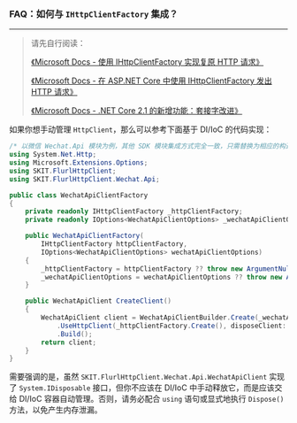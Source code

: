 ﻿### FAQ：如何与 `IHttpClientFactory` 集成？

---

> 请先自行阅读：
>
> [《Microsoft Docs - 使用 IHttpClientFactory 实现复原 HTTP 请求》](https://docs.microsoft.com/zh-cn/dotnet/architecture/microservices/implement-resilient-applications/use-httpclientfactory-to-implement-resilient-http-requests)
>
> [《Microsoft Docs - 在 ASP.NET Core 中使用 IHttpClientFactory 发出 HTTP 请求》](https://docs.microsoft.com/zh-cn/aspnet/core/fundamentals/http-requests#httpclient-and-lifetime-management)
>
> [《Microsoft Docs - .NET Core 2.1 的新增功能：套接字改进》](https://docs.microsoft.com/zh-CN/dotnet/core/whats-new/dotnet-core-2-1#sockets-improvements)

如果你想手动管理 `HttpClient`，那么可以参考下面基于 DI/IoC 的代码实现：

```csharp
/* 以微信 Wechat.Api 模块为例，其他 SDK 模块集成方式完全一致，只需替换为相应的构造器 */
using System.Net.Http;
using Microsoft.Extensions.Options;
using SKIT.FlurlHttpClient;
using SKIT.FlurlHttpClient.Wechat.Api;

public class WechatApiClientFactory
{
    private readonly IHttpClientFactory _httpClientFactory;
    private readonly IOptions<WechatApiClientOptions> _wechatApiClientOptions;

    public WechatApiClientFactory(
        IHttpClientFactory httpClientFactory,
        IOptions<WechatApiClientOptions> wechatApiClientOptions)
    {
        _httpClientFactory = httpClientFactory ?? throw new ArgumentNullException(nameof(httpClientFactory));
        _wechatApiClientOptions = wechatApiClientOptions ?? throw new ArgumentNullException(nameof(wechatApiClientOptions));
    }

    public WechatApiClient CreateClient()
    {
        WechatApiClient client = WechatApiClientBuilder.Create(_wechatApiClientOptions.Value)
            .UseHttpClient(_httpClientFactory.Create(), disposeClient: false) // 设置 HttpClient 不随客户端一同销毁
            .Build();
        return client;
    }
}
```

需要强调的是，虽然 `SKIT.FlurlHttpClient.Wechat.Api.WechatApiClient` 实现了 `System.IDisposable` 接口，但你不应该在 DI/IoC 中手动释放它，而是应该交给 DI/IoC 容器自动管理。否则，请务必配合 `using` 语句或显式地执行 `Dispose()` 方法，以免产生内存泄漏。
